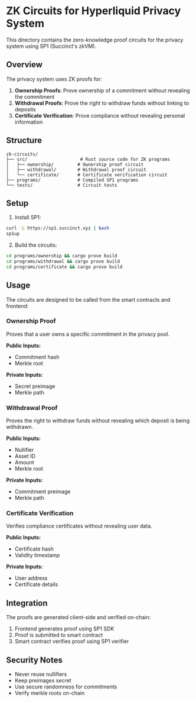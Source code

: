 # ZK Circuits for Hyperliquid Privacy System

This directory contains the zero-knowledge proof circuits for the privacy system using SP1 (Succinct's zkVM).

## Overview

The privacy system uses ZK proofs for:
1. **Ownership Proofs**: Prove ownership of a commitment without revealing the commitment
2. **Withdrawal Proofs**: Prove the right to withdraw funds without linking to deposits
3. **Certificate Verification**: Prove compliance without revealing personal information

## Structure

```
zk-circuits/
├── src/                    # Rust source code for ZK programs
│   ├── ownership/         # Ownership proof circuit
│   ├── withdrawal/        # Withdrawal proof circuit
│   └── certificate/       # Certificate verification circuit
├── programs/              # Compiled SP1 programs
└── tests/                 # Circuit tests
```

## Setup

1. Install SP1:
```bash
curl -L https://sp1.succinct.xyz | bash
sp1up
```

2. Build the circuits:
```bash
cd programs/ownership && cargo prove build
cd programs/withdrawal && cargo prove build
cd programs/certificate && cargo prove build
```

## Usage

The circuits are designed to be called from the smart contracts and frontend:

### Ownership Proof
Proves that a user owns a specific commitment in the privacy pool.

**Public Inputs:**
- Commitment hash
- Merkle root

**Private Inputs:**
- Secret preimage
- Merkle path

### Withdrawal Proof
Proves the right to withdraw funds without revealing which deposit is being withdrawn.

**Public Inputs:**
- Nullifier
- Asset ID
- Amount
- Merkle root

**Private Inputs:**
- Commitment preimage
- Merkle path

### Certificate Verification
Verifies compliance certificates without revealing user data.

**Public Inputs:**
- Certificate hash
- Validity timestamp

**Private Inputs:**
- User address
- Certificate details

## Integration

The proofs are generated client-side and verified on-chain:

1. Frontend generates proof using SP1 SDK
2. Proof is submitted to smart contract
3. Smart contract verifies proof using SP1 verifier

## Security Notes

- Never reuse nullifiers
- Keep preimages secret
- Use secure randomness for commitments
- Verify merkle roots on-chain